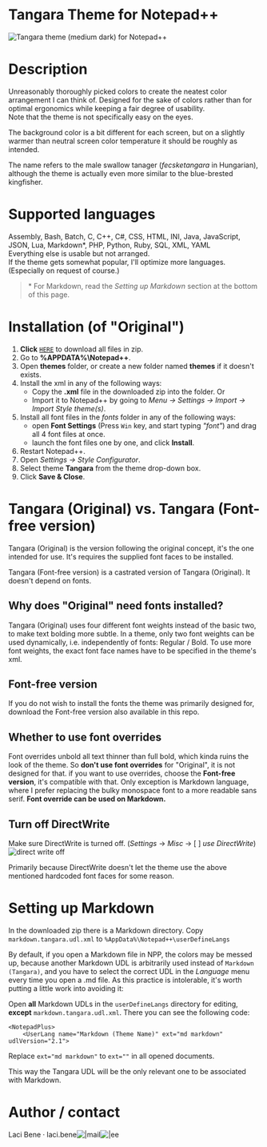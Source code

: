 # Tangara Theme for Notepad++

![Tangara theme (medium dark) for Notepad++](https://i.ibb.co/vZ1QspX/github-Tangara-theme-for-NPP.png)

# Description

Unreasonably thoroughly picked colors to create the neatest color arrangement I can think of.
Designed for the sake of colors rather than for optimal ergonomics while keeping a fair degree of usability.  
Note that the theme is not specifically easy on the eyes.

The background color is a bit different for each screen, but on a slightly warmer than neutral screen color
temperature it should be roughly as intended.

The name refers to the male swallow tanager (*fecsketangara* in Hungarian), although the theme is actually even
more similar to the blue-brested kingfisher.

# Supported languages

Assembly, Bash, Batch, C, C++, C#, CSS, HTML, INI, Java, JavaScript, JSON, Lua, Markdown\*, PHP, Python, Ruby, SQL, XML, YAML  
Everything else is usable but not arranged.  
If the theme gets somewhat popular, I'll optimize more languages. (Especially on request of course.)

> \* For Markdown, read the *Setting up Markdown* section at the bottom of this page.

# Installation (of "Original")

1. **Click** [`HERE`](https://github.com/benelaci/NPP-Tangara-Theme/archive/refs/heads/main.zip) to download all files in zip.
2. Go to **%APPDATA%\Notepad++**.
3. Open **themes** folder, or create a new folder named **themes** if it doesn't exists.
4. Install the xml in any of the following ways:
   - Copy the **.xml** file in the downloaded zip into the folder. Or
	- Import it to Notepad++ by going to *Menu -> Settings -> Import -> Import Style theme(s)*.
5. Install all font files in the *fonts* folder in any of the following ways:
   - open **Font Settings** (Press `Win` key, and start typing *"font"*) and drag all 4 font files at once.
   - launch the font files one by one, and click **Install**.
6. Restart Notepad++.
7. Open *Settings -> Style Configurator*.
8. Select theme **Tangara** from the theme drop-down box.
9. Click **Save & Close**.

# Tangara (Original) vs. Tangara (Font-free version)

Tangara (Original) is the version following the original concept, it's the one intended for use. It's requires the supplied font faces to be installed.

Tangara (Font-free version) is a castrated version of Tangara (Original). It doesn't depend on fonts.

## Why does "Original" need fonts installed?

Tangara (Original) uses four different font weights instead of the basic two, to make text bolding more subtle.
In a theme, only two font weights can be used dynamically, i.e. independently of fonts: Regular / Bold.
To use more font weights, the exact font face names have to be specified in the theme's xml.

## Font-free version

If you do not wish to install the fonts the theme was primarily designed for, download the Font-free version also available in this repo.

## Whether to use font overrides

Font overrides unbold all text thinner than full bold, which kinda ruins the look of the theme. So **don't use font overrides** for "Original", it is not designed for that. if you want to use overrides, choose the **Font-free version**, it's compatible with that.
Only exception is Markdown language, where I prefer replacing the bulky monospace font to a more readable sans serif.
**Font override can be used on Markdown.**

## Turn off DirectWrite

Make sure DirectWrite is turned off. (*Settings* -> *Misc* -> [  ] *use DirectWrite*)
![direct write off](https://i.ibb.co/8MhC3P9/github-Direct-Write-off.png)

Primarily because DirectWrite doesn't let the theme use the above mentioned hardcoded font faces for some reason.

# Setting up Markdown

In the downloaded zip there is a Markdown directory. Copy `markdown.tangara.udl.xml` to `%AppData%\Notepad++\userDefineLangs`

By default, if you open a Markdown file in NPP, the colors may be messed up, because another Markdown UDL is arbitrarily used instead of `Markdown (Tangara)`, and you have to select the correct UDL in the *Language* menu every time you open a .md file. As this practice is intolerable, it's worth putting a little work into avoiding it:

Open **all** Markdown UDLs in the `userDefineLangs` directory for editing, **except** `markdown.tangara.udl.xml`. There you can see the following code:

```
<NotepadPlus>
    <UserLang name="Markdown (Theme Name)" ext="md markdown" udlVersion="2.1">
```

Replace `ext="md markdown"` to `ext=""` in all opened documents.

This way the Tangara UDL will be the only relevant one to be associated with Markdown.

# Author / contact

Laci Bene · laci.bene![|](https://i.ibb.co/7WLcqb3/ch1.gif)mail![|](https://i.ibb.co/R45zkLX/ch2.gif)ee
